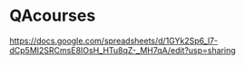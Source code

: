 # QAcourses
https://docs.google.com/spreadsheets/d/1GYk2Sp6_l7-dCp5MI2SRCmsE8IOsH_HTu8qZ-_MH7qA/edit?usp=sharing
